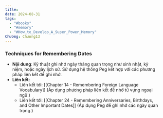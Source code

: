 ```yaml
---
title: 
date: 2024-08-31
tags:
  - "#books"
  - "#memory"
  - "#How_to_Develop_A_Super_Power_Memory"
Chương: Chương13
---
```

### Techniques for Remembering Dates

- **Nội dung**: Kỹ thuật ghi nhớ ngày tháng quan trọng như sinh nhật, kỷ niệm, hoặc ngày lịch sử. Sử dụng hệ thống Peg kết hợp với các phương pháp liên kết để ghi nhớ.
- **Liên kết**:
    - Liên kết tới: [[Chapter 14 - Remembering Foreign Language Vocabulary]] (Áp dụng phương pháp liên kết để nhớ từ vựng ngoại ngữ.)
    - Liên kết tới: [[Chapter 24 - Remembering Anniversaries, Birthdays, and Other Important Dates]] (Áp dụng Peg để ghi nhớ các ngày quan trọng.)